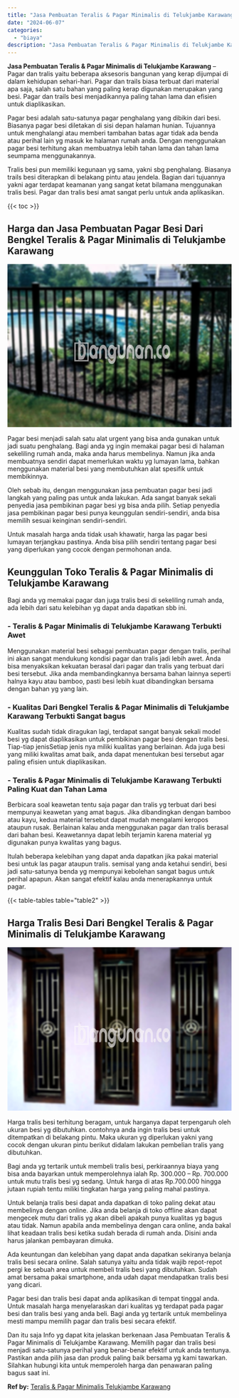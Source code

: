 ```yaml
---
title: "Jasa Pembuatan Teralis & Pagar Minimalis di Telukjambe Karawang"
date: "2024-06-07"
categories: 
  - "biaya"
description: "Jasa Pembuatan Teralis & Pagar Minimalis di Telukjambe Karawang. Dan itu saja Info yg dapat kita jelaskan berkenaan Jasa Pembuatan Teralis & Pagar Minimalis..."
---
```


**Jasa Pembuatan Teralis & Pagar Minimalis di Telukjambe Karawang** – Pagar dan tralis yaitu beberapa aksesoris bangunan yang kerap dijumpai di dalam kehidupan sehari-hari. Pagar dan trails biasa terbuat dari material apa saja, salah satu bahan yang paling kerap digunakan merupakan yang besi. Pagar dan trails besi menjadikannya paling tahan lama dan efisien untuk diaplikasikan.

Pagar besi adalah satu-satunya pagar penghalang yang dibikin dari besi. Biasanya pagar besi diletakan di sisi depan halaman hunian. Tujuannya untuk menghalangi atau memberi tambahan batas agar tidak ada benda atau perihal lain yg masuk ke halaman rumah anda. Dengan menggunakan pagar besi terhitung akan membuatnya lebih tahan lama dan tahan lama seumpama menggunakannya.

Tralis besi pun memiliki kegunaan yg sama, yakni sbg penghalang. Biasanya trails besi diterapkan di belakang pintu atau jendela. Bagian dari tujuannya yakni agar terdapat keamanan yang sangat ketat bilamana menggunakan tralis besi. Pagar dan tralis besi amat sangat perlu untuk anda aplikasikan.

{{< toc >}}

## Harga dan Jasa Pembuatan Pagar Besi Dari Bengkel Teralis & Pagar Minimalis di Telukjambe Karawang

![Jasa Pembuatan Teralis & Pagar Minimalis di Telukjambe Karawang](/images/pagar-minimalis-murah-04.png)

Pagar besi menjadi salah satu alat urgent yang bisa anda gunakan untuk jadi suatu penghalang. Bagi anda yg ingin memakai pagar besi di halaman sekeliling rumah anda, maka anda harus membelinya. Namun jika anda membuatnya sendiri dapat memerlukan waktu yg lumayan lama, bahkan menggunakan material besi yang membutuhkan alat spesifik untuk membikinnya.

Oleh sebab itu, dengan menggunakan jasa pembuatan pagar besi jadi langkah yang paling pas untuk anda lakukan. Ada sangat banyak sekali penyedia jasa pembikinan pagar besi yg bisa anda pilih. Setiap penyedia jasa pembikinan pagar besi punya keunggulan sendiri-sendiri, anda bisa memilih sesuai keinginan sendiri-sendiri.

Untuk masalah harga anda tidak usah khawatir, harga las pagar besi lumayan terjangkau pastinya. Anda bisa pilih sendiri tentang pagar besi yang diperlukan yang cocok dengan permohonan anda.

## Keunggulan Toko Teralis & Pagar Minimalis di Telukjambe Karawang

Bagi anda yg memakai pagar dan juga tralis besi di sekeliling rumah anda, ada lebih dari satu kelebihan yg dapat anda dapatkan sbb ini.

### \- Teralis & Pagar Minimalis di Telukjambe Karawang Terbukti Awet

Menggunakan material besi sebagai pembuatan pagar dengan tralis, perihal ini akan sangat mendukung kondisi pagar dan tralis jadi lebih awet. Anda bisa menyaksikan kekuatan berasal dari pagar dan tralis yang terbuat dari besi tersebut. Jika anda membandingkannya bersama bahan lainnya seperti halnya kayu atau bamboo, pasti besi lebih kuat dibandingkan bersama dengan bahan yg yang lain.

### \- Kualitas Dari Bengkel Teralis & Pagar Minimalis di Telukjambe Karawang Terbukti Sangat bagus

Kualitas sudah tidak diragukan lagi, terdapat sangat banyak sekali model besi yg dapat diaplikasikan untuk pembikinan pagar besi dengan tralis besi. Tiap-tiap jenisSetiap jenis nya miliki kualitas yang berlainan. Ada juga besi yang miliki kwalitas amat baik, anda dapat menentukan besi tersebut agar paling efisien untuk diaplikasikan.

### \- Teralis & Pagar Minimalis di Telukjambe Karawang Terbukti Paling Kuat dan Tahan Lama

Berbicara soal keawetan tentu saja pagar dan tralis yg terbuat dari besi mempunyai keawetan yang amat bagus. Jika dibandingkan dengan bamboo atau kayu, kedua material tersebut dapat mudah mengalami keropos ataupun rusak. Berlainan kalau anda menggunakan pagar dan tralis berasal dari bahan besi. Keawetannya dapat lebih terjamin karena material yg digunakan punya kwalitas yang bagus.

Itulah beberapa kelebihan yang dapat anda dapatkan jika pakai material besi untuk las pagar ataupun tralis. semisal yang anda ketahui sendiri, besi jadi satu-satunya benda yg mempunyai kebolehan sangat bagus untuk perihal apapun. Akan sangat efektif kalau anda menerapkannya untuk pagar.

{{< table-tables table="table2" >}}

## Harga Tralis Besi Dari Bengkel Teralis & Pagar Minimalis di Telukjambe Karawang

![Jasa Pembuatan Teralis & Pagar Minimalis di Telukjambe Karawang](/images/teralis-minimalis-murah-40.png)

Harga tralis besi terhitung beragam, untuk harganya dapat terpengaruh oleh ukuran besi yg dibutuhkan. contohnya anda ingin tralis besi untuk ditempatkan di belakang pintu. Maka ukuran yg diperlukan yakni yang cocok dengan ukuran pintu berikut didalam lakukan pembelian tralis yang dibutuhkan.

Bagi anda yg tertarik untuk membeli tralis besi, perkiraannya biaya yang bisa anda bayarkan untuk memperolehnya ialah Rp. 300.000 – Rp. 700.000 untuk mutu tralis besi yg sedang. Untuk harga di atas Rp.700.000 hingga jutaan rupiah tentu miliki tingkatan harga yang paling mahal pastinya.

Untuk belanja tralis besi dapat anda dapatkan di toko paling dekat atau membelinya dengan online. Jika anda belanja di toko offline akan dapat mengecek mutu dari tralis yg akan dibeli apakah punya kualitas yg bagus atau tidak. Namun apabila anda membelinya dengan cara online, anda bakal lihat keadaan tralis besi ketika sudah berada di rumah anda. Disini anda harus jalankan pembayaran dimuka.

Ada keuntungan dan kelebihan yang dapat anda dapatkan sekiranya belanja tralis besi secara online. Salah satunya yaitu anda tidak wajib repot-repot pergi ke sebuah area untuk membeli tralis besi yang dibutuhkan. Sudah amat bersama pakai smartphone, anda udah dapat mendapatkan tralis besi yang dicari.

Pagar besi dan tralis besi dapat anda aplikasikan di tempat tinggal anda. Untuk masalah harga menyelaraskan dari kualitas yg terdapat pada pagar besi dan tralis besi yang anda beli. Bagi anda yg tertarik untuk membelinya mesti mampu memilih pagar dan tralis besi secara efektif.

Dan itu saja Info yg dapat kita jelaskan berkenaan Jasa Pembuatan Teralis & Pagar Minimalis di Telukjambe Karawang. Memilih pagar dan tralis besi menjadi satu-satunya perihal yang benar-benar efektif untuk anda tentunya. Pastikan anda pilih jasa dan produk paling baik bersama yg kami tawarkan. Silahkan hubungi kita untuk memperoleh harga dan penawaran paling bagus saat ini.

**Ref by:** [Teralis & Pagar Minimalis Telukjambe Karawang](https://id.wikipedia.org/wiki/Teralis)

